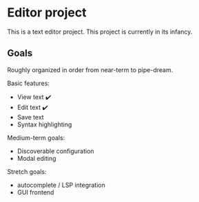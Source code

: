 # Editor project

This is a text editor project. This project is currently in its infancy. 

## Goals
Roughly organized in order from near-term to pipe-dream.

Basic features:
* View text :heavy_check_mark:
* Edit text :heavy_check_mark:
* Save text
* Syntax highlighting

Medium-term goals:
* Discoverable configuration
* Modal editing

Stretch goals:
* autocomplete / LSP integration
* GUI frontend
